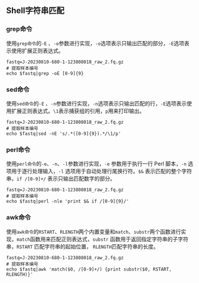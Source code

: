 ## Shell字符串匹配

### grep命令

使用`grep命令`的`-E` 、`-o`参数进行实现，`-o`选项表示只输出匹配的部分，`-E`选项表示使用扩展正则表达式。

```shell
fastq=J-20230810-680-1-123808018_raw_2.fq.gz
# 提取样本编号
echo $fastq|grep -oE [0-9]{9} 
```

### sed命令

使用`sed命令`的`-E` 、`-n`参数进行实现，`-n`选项表示只输出匹配的行，`-E`选项表示使用扩展正则表达式。`\1`表示捕获组的引用，`p`用来打印输出。

```shell
fastq=J-20230810-680-1-123808018_raw_2.fq.gz
# 提取样本编号
echo $fastq|sed -nE 's/.*([0-9]{9}).*/\1/p' 
```

### perl命令

使用`perl命令`的`-e`、`-n`、`-l`参数进行实现，`-e` 参数用于执行一行 Perl 脚本，`-n` 选项用于逐行处理输入，`-l` 选项用于自动处理行尾换行符。`$&` 表示匹配的整个字符串，`if /[0-9]+/` 表示只输出匹配数字的部分。

```shell
fastq=J-20230810-680-1-123808018_raw_2.fq.gz
# 提取样本编号
echo $fastq|perl -nle 'print $& if /[0-9]{9}/'
```

### awk命令

使用`awk命令`的`RSTART`、`RLENGTH`两个内置变量和`match`、`substr`两个函数进行实现，`match`函数用来匹配正则表达式，`substr` 函数用于返回指定字符串的子字符串，`RSTART` 匹配字符串的起始位置， `RLENGTH`匹配字符串的长度。

```shell
fastq=J-20230810-680-1-123808018_raw_2.fq.gz
# 提取样本编号
echo $fastq|awk 'match($0, /[0-9]+/) {print substr($0, RSTART, RLENGTH)}'
```

